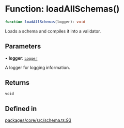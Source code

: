 # Function: loadAllSchemas()

```ts
function loadAllSchemas(logger): void
```

Loads a schema and compiles it into a validator.

## Parameters

• **logger**: [`Logger`](../interfaces/Logger.md)

A logger for logging information.

## Returns

`void`

## Defined in

[packages/core/src/schema.ts:93](https://github.com/vramework/vramework/blob/d6bdd98863fc2395b074502b5cd67b069031d73f/packages/core/src/schema.ts#L93)
